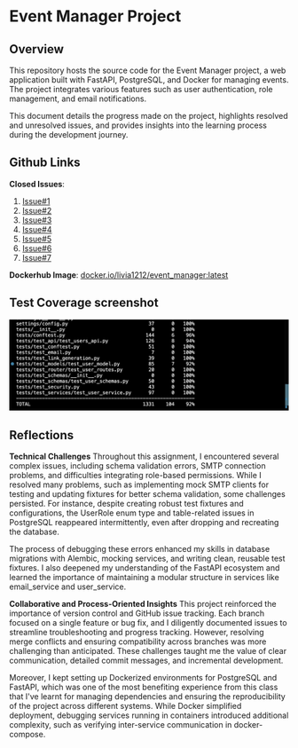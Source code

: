 # Event Manager Project

## Overview
This repository hosts the source code for the Event Manager project, a web application built with FastAPI, PostgreSQL, and Docker for managing events. The project integrates various features such as user authentication, role management, and email notifications.

This document details the progress made on the project, highlights resolved and unresolved issues, and provides insights into the learning process during the development journey.

## Github Links
**Closed Issues**: 
1. [Issue#1](https://github.com/Livia-1212/event_manager/issues/1)
2. [Issue#2](https://github.com/Livia-1212/event_manager/issues/2)
3. [Issue#3](https://github.com/Livia-1212/event_manager/issues/3)
4. [Issue#4](https://github.com/Livia-1212/event_manager/issues/4)
5. [Issue#5](https://github.com/Livia-1212/event_manager/issues/12)
6. [Issue#6](https://github.com/Livia-1212/event_manager/issues/9)
7. [Issue#7](https://github.com/Livia-1212/event_manager/issues/5)

**Dockerhub Image**: 
[docker.io/livia1212/event_manager:latest](https://hub.docker.com/layers/livia1212/event_manager/latest/images/sha256:a72a0a1c819f1e62d9a7c1474c438bef19c056aac2d8c0bc291b7ae41025fda3?uuid=87b8b892-996c-4383-9c60-54e1a6ba8057%0A)


## Test Coverage screenshot
![TestCov](https://github.com/Livia-1212/event_manager/blob/main/Test.png)

## Reflections

**Technical Challenges**
Throughout this assignment, I encountered several complex issues, including schema validation errors, SMTP connection problems, and difficulties integrating role-based permissions. While I resolved many problems, such as implementing mock SMTP clients for testing and updating fixtures for better schema validation, some challenges persisted. For instance, despite creating robust test fixtures and configurations, the UserRole enum type and table-related issues in PostgreSQL reappeared intermittently, even after dropping and recreating the database.

The process of debugging these errors enhanced my skills in database migrations with Alembic, mocking services, and writing clean, reusable test fixtures. I also deepened my understanding of the FastAPI ecosystem and learned the importance of maintaining a modular structure in services like email_service and user_service.

**Collaborative and Process-Oriented Insights**
This project reinforced the importance of version control and GitHub issue tracking. Each branch focused on a single feature or bug fix, and I diligently documented issues to streamline troubleshooting and progress tracking. However, resolving merge conflicts and ensuring compatibility across branches was more challenging than anticipated. These challenges taught me the value of clear communication, detailed commit messages, and incremental development.

Moreover, I kept setting up Dockerized environments for PostgreSQL and FastAPI, which was one of the most benefiting experience from this class that I've learnt for managing dependencies and ensuring the reproducibility of the project across different systems. While Docker simplified deployment, debugging services running in containers introduced additional complexity, such as verifying inter-service communication in docker-compose.

